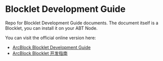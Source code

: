 # Blocklet Development Guide

Repo for Blocklet Development Guide documents. The document itself is a Blocklet, you can install it on your ABT Node.

You can visit the official online version here:

- [ArcBlock Blocklet Development Guide](https://development-guide.arcblockio.cn/en)
- [ArcBlock Blocklet 开发指南](https://development-guide.arcblockio.cn/zh)
